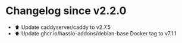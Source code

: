 # Changelog since v2.2.0
- ⬆️ Update caddyserver/caddy to v2.7.5 
- ⬆️ Update ghcr.io/hassio-addons/debian-base Docker tag to v7.1.1 
